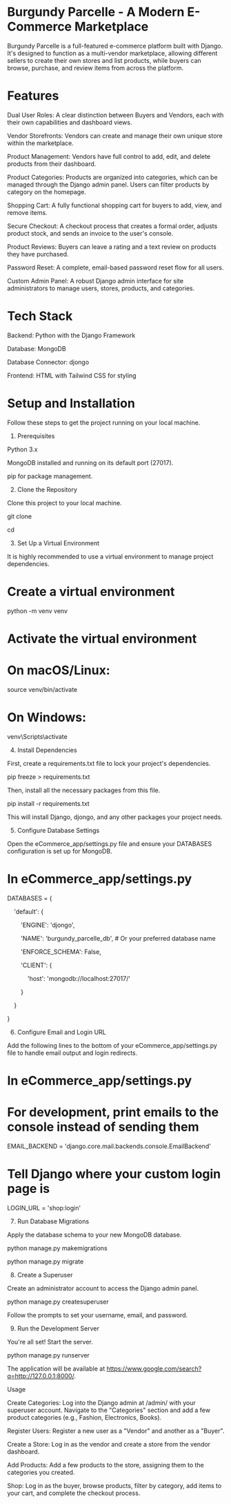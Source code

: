 # Burgundy Parcelle - A Modern E-Commerce Marketplace

Burgundy Parcelle is a full-featured e-commerce platform built with Django. It's designed to function as a multi-vendor marketplace, allowing different sellers to create their own stores and list products, while buyers can browse, purchase, and review items from across the platform.



# Features

Dual User Roles: A clear distinction between Buyers and Vendors, each with their own capabilities and dashboard views.



Vendor Storefronts: Vendors can create and manage their own unique store within the marketplace.



Product Management: Vendors have full control to add, edit, and delete products from their dashboard.



Product Categories: Products are organized into categories, which can be managed through the Django admin panel. Users can filter products by category on the homepage.



Shopping Cart: A fully functional shopping cart for buyers to add, view, and remove items.



Secure Checkout: A checkout process that creates a formal order, adjusts product stock, and sends an invoice to the user's console.



Product Reviews: Buyers can leave a rating and a text review on products they have purchased.



Password Reset: A complete, email-based password reset flow for all users.



Custom Admin Panel: A robust Django admin interface for site administrators to manage users, stores, products, and categories.



# Tech Stack

Backend: Python with the Django Framework



Database: MongoDB



Database Connector: djongo



Frontend: HTML with Tailwind CSS for styling



# Setup and Installation

Follow these steps to get the project running on your local machine.



1. Prerequisites

Python 3.x



MongoDB installed and running on its default port (27017).



pip for package management.



2. Clone the Repository

Clone this project to your local machine.



git clone <your-repository-url>

cd <your-project-directory>



3. Set Up a Virtual Environment

It is highly recommended to use a virtual environment to manage project dependencies.



# Create a virtual environment

python -m venv venv



# Activate the virtual environment

# On macOS/Linux:

source venv/bin/activate

# On Windows:

venv\Scripts\activate



4. Install Dependencies

First, create a requirements.txt file to lock your project's dependencies.



pip freeze > requirements.txt



Then, install all the necessary packages from this file.



pip install -r requirements.txt



This will install Django, djongo, and any other packages your project needs.



5. Configure Database Settings

Open the eCommerce_app/settings.py file and ensure your DATABASES configuration is set up for MongoDB.



# In eCommerce_app/settings.py



DATABASES = {

    'default': {

        'ENGINE': 'djongo',

        'NAME': 'burgundy_parcelle_db', # Or your preferred database name

        'ENFORCE_SCHEMA': False,

        'CLIENT': {

            'host': 'mongodb://localhost:27017/'

        }

    }

}



6. Configure Email and Login URL

Add the following lines to the bottom of your eCommerce_app/settings.py file to handle email output and login redirects.



# In eCommerce_app/settings.py



# For development, print emails to the console instead of sending them

EMAIL_BACKEND = 'django.core.mail.backends.console.EmailBackend'



# Tell Django where your custom login page is

LOGIN_URL = 'shop:login'



7. Run Database Migrations

Apply the database schema to your new MongoDB database.



python manage.py makemigrations

python manage.py migrate



8. Create a Superuser

Create an administrator account to access the Django admin panel.



python manage.py createsuperuser



Follow the prompts to set your username, email, and password.



9. Run the Development Server

You're all set! Start the server.



python manage.py runserver



The application will be available at https://www.google.com/search?q=http://127.0.0.1:8000/.



Usage

Create Categories: Log into the Django admin at /admin/ with your superuser account. Navigate to the "Categories" section and add a few product categories (e.g., Fashion, Electronics, Books).



Register Users: Register a new user as a "Vendor" and another as a "Buyer".



Create a Store: Log in as the vendor and create a store from the vendor dashboard.



Add Products: Add a few products to the store, assigning them to the categories you created.



Shop: Log in as the buyer, browse products, filter by category, add items to your cart, and complete the checkout process.
